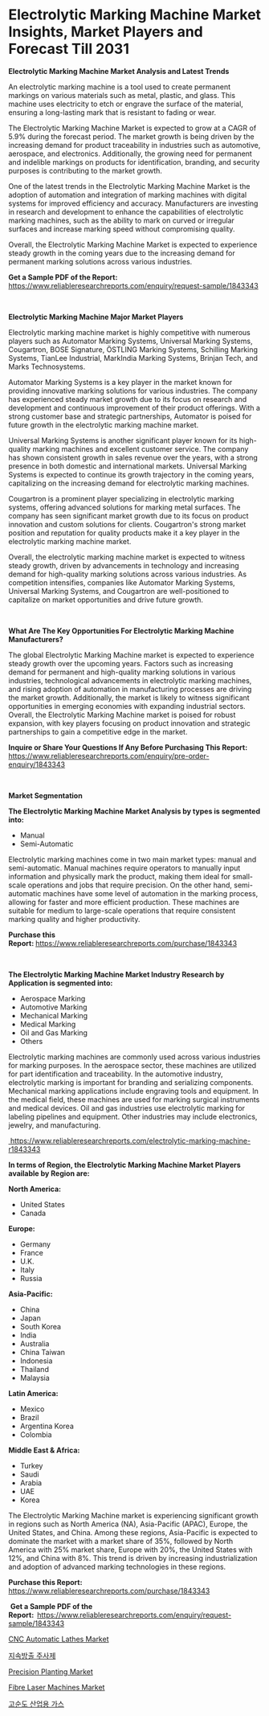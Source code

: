 <p><h1>Electrolytic Marking Machine Market Insights, Market Players and Forecast Till 2031</h1></p><p><strong>Electrolytic Marking Machine Market Analysis and Latest Trends</strong></p>
<p><p>An electrolytic marking machine is a tool used to create permanent markings on various materials such as metal, plastic, and glass. This machine uses electricity to etch or engrave the surface of the material, ensuring a long-lasting mark that is resistant to fading or wear.</p><p>The Electrolytic Marking Machine Market is expected to grow at a CAGR of 5.9% during the forecast period. The market growth is being driven by the increasing demand for product traceability in industries such as automotive, aerospace, and electronics. Additionally, the growing need for permanent and indelible markings on products for identification, branding, and security purposes is contributing to the market growth.</p><p>One of the latest trends in the Electrolytic Marking Machine Market is the adoption of automation and integration of marking machines with digital systems for improved efficiency and accuracy. Manufacturers are investing in research and development to enhance the capabilities of electrolytic marking machines, such as the ability to mark on curved or irregular surfaces and increase marking speed without compromising quality.</p><p>Overall, the Electrolytic Marking Machine Market is expected to experience steady growth in the coming years due to the increasing demand for permanent marking solutions across various industries.</p></p>
<p><strong>Get a Sample PDF of the Report:&nbsp;</strong> <a href="https://www.reliableresearchreports.com/enquiry/request-sample/1843343">https://www.reliableresearchreports.com/enquiry/request-sample/1843343</a></p>
<p>&nbsp;</p>
<p><strong>Electrolytic Marking Machine Major Market Players</strong></p>
<p><p>Electrolytic marking machine market is highly competitive with numerous players such as Automator Marking Systems, Universal Marking Systems, Cougartron, BOSE Signature, ÖSTLING Marking Systems, Schilling Marking Systems, TianLee Industrial, MarkIndia Marking Systems, Brinjan Tech, and Marks Technosystems. </p><p>Automator Marking Systems is a key player in the market known for providing innovative marking solutions for various industries. The company has experienced steady market growth due to its focus on research and development and continuous improvement of their product offerings. With a strong customer base and strategic partnerships, Automator is poised for future growth in the electrolytic marking machine market.</p><p>Universal Marking Systems is another significant player known for its high-quality marking machines and excellent customer service. The company has shown consistent growth in sales revenue over the years, with a strong presence in both domestic and international markets. Universal Marking Systems is expected to continue its growth trajectory in the coming years, capitalizing on the increasing demand for electrolytic marking machines.</p><p>Cougartron is a prominent player specializing in electrolytic marking systems, offering advanced solutions for marking metal surfaces. The company has seen significant market growth due to its focus on product innovation and custom solutions for clients. Cougartron's strong market position and reputation for quality products make it a key player in the electrolytic marking machine market.</p><p>Overall, the electrolytic marking machine market is expected to witness steady growth, driven by advancements in technology and increasing demand for high-quality marking solutions across various industries. As competition intensifies, companies like Automator Marking Systems, Universal Marking Systems, and Cougartron are well-positioned to capitalize on market opportunities and drive future growth.</p></p>
<p>&nbsp;</p>
<p><strong>What Are The Key Opportunities For Electrolytic Marking Machine Manufacturers?</strong></p>
<p><p>The global Electrolytic Marking Machine market is expected to experience steady growth over the upcoming years. Factors such as increasing demand for permanent and high-quality marking solutions in various industries, technological advancements in electrolytic marking machines, and rising adoption of automation in manufacturing processes are driving the market growth. Additionally, the market is likely to witness significant opportunities in emerging economies with expanding industrial sectors. Overall, the Electrolytic Marking Machine market is poised for robust expansion, with key players focusing on product innovation and strategic partnerships to gain a competitive edge in the market.</p></p>
<p><strong>Inquire or Share Your Questions If Any Before Purchasing This Report:</strong> <a href="https://www.reliableresearchreports.com/enquiry/pre-order-enquiry/1843343">https://www.reliableresearchreports.com/enquiry/pre-order-enquiry/1843343</a></p>
<p>&nbsp;</p>
<p><strong>Market Segmentation</strong></p>
<p><strong>The Electrolytic Marking Machine Market Analysis by types is segmented into:</strong></p>
<p><ul><li>Manual</li><li>Semi-Automatic</li></ul></p>
<p><p>Electrolytic marking machines come in two main market types: manual and semi-automatic. Manual machines require operators to manually input information and physically mark the product, making them ideal for small-scale operations and jobs that require precision. On the other hand, semi-automatic machines have some level of automation in the marking process, allowing for faster and more efficient production. These machines are suitable for medium to large-scale operations that require consistent marking quality and higher productivity.</p></p>
<p><strong>Purchase this Report:&nbsp;</strong><a href="https://www.reliableresearchreports.com/purchase/1843343">https://www.reliableresearchreports.com/purchase/1843343</a></p>
<p>&nbsp;</p>
<p><strong>The Electrolytic Marking Machine Market Industry Research by Application is segmented into:</strong></p>
<p><ul><li>Aerospace Marking</li><li>Automotive Marking</li><li>Mechanical Marking</li><li>Medical Marking</li><li>Oil and Gas Marking</li><li>Others</li></ul></p>
<p><p>Electrolytic marking machines are commonly used across various industries for marking purposes. In the aerospace sector, these machines are utilized for part identification and traceability. In the automotive industry, electrolytic marking is important for branding and serializing components. Mechanical marking applications include engraving tools and equipment. In the medical field, these machines are used for marking surgical instruments and medical devices. Oil and gas industries use electrolytic marking for labeling pipelines and equipment. Other industries may include electronics, jewelry, and manufacturing.</p></p>
<p><a href="https://www.reliableresearchreports.com/electrolytic-marking-machine-r1843343">&nbsp;https://www.reliableresearchreports.com/electrolytic-marking-machine-r1843343</a></p>
<p><strong>In terms of Region, the Electrolytic Marking Machine Market Players available by Region are:</strong></p>
<p>
    <p> <strong> North America: </strong>
        <ul>
            <li>United States</li>
            <li>Canada</li>
        </ul>
        </p> 
    <p> <strong> Europe: </strong>
        <ul>
            <li>Germany</li>
            <li>France</li>
            <li>U.K.</li>
            <li>Italy</li>
            <li>Russia</li>
        </ul>
        </p> 
    <p> <strong> Asia-Pacific: </strong>
        <ul>
            <li>China</li>
            <li>Japan</li>
            <li>South Korea</li>
            <li>India</li>
            <li>Australia</li>
            <li>China Taiwan</li>
            <li>Indonesia</li>
            <li>Thailand</li>
            <li>Malaysia</li>
        </ul>
        </p> 
    <p> <strong> Latin America: </strong>
        <ul>
            <li>Mexico</li>
            <li>Brazil</li>
            <li>Argentina Korea</li>
            <li>Colombia</li>
        </ul>
        </p> 
    <p> <strong> Middle East & Africa: </strong>
        <ul>
            <li>Turkey</li>
            <li>Saudi</li>
            <li>Arabia</li>
            <li>UAE</li>
            <li>Korea</li>
        </ul>
    </p>
    </p>
<p><p>The Electrolytic Marking Machine market is experiencing significant growth in regions such as North America (NA), Asia-Pacific (APAC), Europe, the United States, and China. Among these regions, Asia-Pacific is expected to dominate the market with a market share of 35%, followed by North America with 25% market share, Europe with 20%, the United States with 12%, and China with 8%. This trend is driven by increasing industrialization and adoption of advanced marking technologies in these regions.</p></p>
<p><strong>Purchase this Report: </strong><a href="https://www.reliableresearchreports.com/purchase/1843343">https://www.reliableresearchreports.com/purchase/1843343</a></p>
<p>&nbsp;<strong>Get a Sample PDF of the Report:&nbsp;&nbsp;</strong><a href="https://www.reliableresearchreports.com/enquiry/request-sample/1843343">https://www.reliableresearchreports.com/enquiry/request-sample/1843343</a></p>
<p><strong></strong></p>
<p><p><a href="https://issuu.com/reportprime-2/docs/cnc-automatic-lathes-market-size-2030.pptx">CNC Automatic Lathes Market</a></p><p><a href="https://github.com/nigaleamar09/Market-Research-Report-List-1/blob/main/8476170172484.md">지속방출 주사제</a></p><p><a href="https://github.com/syaifulanwaramsyori/Market-Research-Report-List-1/blob/main/precision-planting-market.md">Precision Planting Market</a></p><p><a href="https://github.com/vregtldg37/Market-Research-Report-List-1/blob/main/fibre-laser-machines-market.md">Fibre Laser Machines Market</a></p><p><a href="https://github.com/lkwggful07722/Market-Research-Report-List-2/blob/main/4031034172485.md">고순도 산업용 가스</a></p></p>